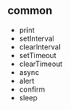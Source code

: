 ## common

* print
* setInterval
* clearInterval
* setTimeout
* clearTimeout
* async
* alert
* confirm
* sleep